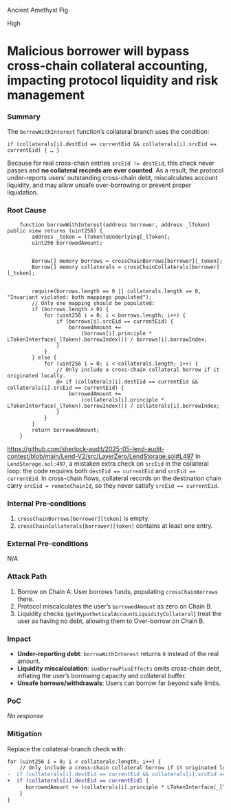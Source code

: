 Ancient Amethyst Pig

High

# Malicious borrower will bypass cross-chain collateral accounting, impacting protocol liquidity and risk management

### Summary

The `borrowWithInterest` function’s collateral branch uses the condition:
```solidity
if (collaterals[i].destEid == currentEid && collaterals[i].srcEid == currentEid) { … }
```

Because for real cross-chain entries `srcEid != destEid`, this check never passes and **no collateral records are ever counted**. As a result, the protocol under-reports users’ outstanding cross-chain debt, miscalculates account liquidity, and may allow unsafe over-borrowing or prevent proper liquidation.

### Root Cause

```solidity
    function borrowWithInterest(address borrower, address _lToken) public view returns (uint256) {
        address _token = lTokenToUnderlying[_lToken];
        uint256 borrowedAmount;


        Borrow[] memory borrows = crossChainBorrows[borrower][_token];
        Borrow[] memory collaterals = crossChainCollaterals[borrower][_token];


        require(borrows.length == 0 || collaterals.length == 0, "Invariant violated: both mappings populated");
        // Only one mapping should be populated:
        if (borrows.length > 0) {
            for (uint256 i = 0; i < borrows.length; i++) {
                if (borrows[i].srcEid == currentEid) {
                    borrowedAmount +=
                        (borrows[i].principle * LTokenInterface(_lToken).borrowIndex()) / borrows[i].borrowIndex;
                }
            }
        } else {
            for (uint256 i = 0; i < collaterals.length; i++) {
                // Only include a cross-chain collateral borrow if it originated locally.
                @> if (collaterals[i].destEid == currentEid && collaterals[i].srcEid == currentEid) {
                    borrowedAmount +=
                        (collaterals[i].principle * LTokenInterface(_lToken).borrowIndex()) / collaterals[i].borrowIndex;
                }
            }
        }
        return borrowedAmount;
    }
```

https://github.com/sherlock-audit/2025-05-lend-audit-contest/blob/main/Lend-V2/src/LayerZero/LendStorage.sol#L497
In `LendStorage.sol:497`, a mistaken extra check on `srcEid` in the collateral loop: the code requires both `destEid == currentEid` and `srcEid == currentEid`. In cross-chain flows, collateral records on the destination chain carry `srcEid = remoteChainId`, so they never satisfy `srcEid == currentEid`.


### Internal Pre-conditions

1. `crossChainBorrows[borrower][token]` is empty.
2. `crossChainCollaterals[borrower][token]` contains at least one entry.

### External Pre-conditions

N/A

### Attack Path

1. Borrow on Chain A: User borrows funds, populating `crossChainBorrows` there.
2. Protocol miscalculates the user’s `borrowedAmount` as zero on Chain B.
3. Liquidity checks (`getHypotheticalAccountLiquidityCollateral`) treat the user as having no debt, allowing them to Over-borrow on Chain B.

### Impact

- **Under-reporting debt**: `borrowWithInterest` returns `0` instead of the real amount.
- **Liquidity miscalculation**: `sumBorrowPlusEffects` omits cross-chain debt, inflating the user’s borrowing capacity and collateral buffer.
- **Unsafe borrows/withdrawals**: Users can borrow far beyond safe limits.

### PoC

_No response_

### Mitigation

Replace the collateral-branch check with:
```diff
for (uint256 i = 0; i < collaterals.length; i++) {
    // Only include a cross-chain collateral borrow if it originated locally.
-  if (collaterals[i].destEid == currentEid && collaterals[i].srcEid == currentEid) {
+  if (collaterals[i].destEid == currentEid) {
      borrowedAmount += (collaterals[i].principle * LTokenInterface(_lToken).borrowIndex()) / collaterals[i].borrowIndex;
    }
}
```